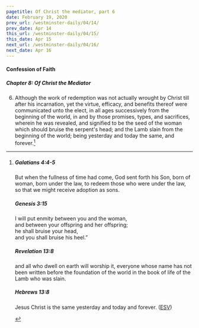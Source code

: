 ```yaml
---
pagetitle: Of Christ the mediator, part 6
date: February 19, 2020
prev_url: /westminster-daily/04/14/
prev_date: Apr 14
this_url: /westminster-daily/04/15/
this_date: Apr 15
next_url: /westminster-daily/04/16/
next_date: Apr 16
---
```


#### Confession of Faith

##### Chapter 8: Of Christ the Mediator

6. Although the work of redemption was not actually wrought by Christ till after his incarnation, yet the virtue, efficacy, and benefits thereof were communicated unto the elect, in all ages successively from the beginning of the world, in and by those promises, types, and sacrifices, wherein he was revealed, and signified to be the seed of the woman which should bruise the serpent's head; and the Lamb slain from the beginning of the world; being yesterday and today the same, and forever.[^fnref:wcf1]

[^fnref:wcf1]: <div class="esv"><h5>Galatians 4:4-5</h5> <div class="esv-text"><p id="p48004004.01-1">But when the fullness of time had come, God sent forth his Son, born of woman, born under the law, to redeem those who were under the law, so that we might receive adoption as sons.</p> </div><h5>Genesis 3:15</h5> <div class="esv-text"><div class="block-indent"> <p class="line-group" id="p01003015.01-2">I will put enmity between you and the woman,<br /> <span class="indent"></span>and between your offspring and her offspring;<br /> he shall bruise your head,<br /> <span class="indent"></span>and you shall bruise his heel.&#8221;</p> </div> </div><h5>Revelation 13:8</h5> <div class="esv-text"><p id="p66013008.01-3">and all who dwell on earth will worship it, everyone whose name has not been written before the foundation of the world in the book of life of the Lamb who was slain.</p> </div><h5>Hebrews 13:8</h5> <div class="esv-text"><p id="p58013008.01-4">Jesus Christ is the same yesterday and today and forever.  (<a href="http://www.esv.org" class="copyright">ESV</a>)</p> </div> </div>


